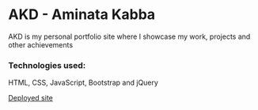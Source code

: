<h1>AKD - Aminata Kabba</h1>
<p>AKD is my personal portfolio site where I showcase my work, projects and other achievements</p>

<h3>Technologies used:</h1>
<p>HTML, CSS, JavaScript, Bootstrap and jQuery</p>
<a href="">Deployed site</a>
